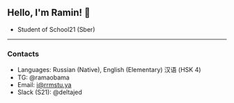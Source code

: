## Hello, I'm Ramin! 👋
- Student of School21 (Sber)
---
### Contacts
- Languages: Russian (Native), English (Elementary) 汉语 (HSK 4)
- TG: @ramaobama
- Email: i@rrmstu.ya
- Slack (S21): @deltajed
